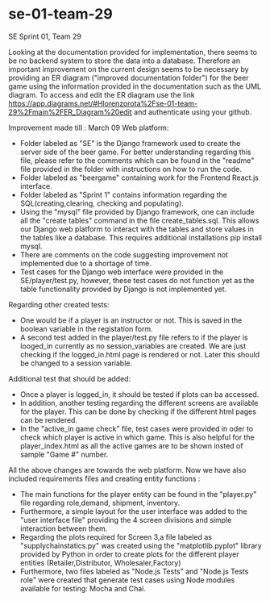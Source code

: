 # se-01-team-29
SE Sprint 01, Team 29

Looking at the documentation provided for implementation, there seems to be no backend system to store the data into a database. Therefore an important improvement on the current design seems to be necessary by providing an ER diagram ("improved documentation folder") for the beer game using the information provided in the documentation such as the UML diagram. To access and edit the ER diagram use the link https://app.diagrams.net/#Hlorenzorota%2Fse-01-team-29%2Fmain%2FER_Diagram%20edit and authenticate using your github. 

Improvement made till : March 09
Web platform:
- Folder labeled as "SE" is the Django framework used to create the server side of the beer game. For better understanding regarding this file, please refer to the comments which can be found in the "readme" file provided in the folder with instructions on how to run the code. 
- Folder labeled as "beergame" containing work for the Frontend React.js interface.
- Folder labeled as "Sprint 1" contains information regarding the SQL(creating,clearing, checking and populating).
- Using the "mysql" file provided by Django framework, one can include all the "create tables" command in the file create_tables.sql. This allows our Django web platform to interact with the tables and store values in the tables like a database. This requires additional installations pip install mysql.
- There are comments on the code suggesting improvement not implemented due to a shortage of time.
- Test cases for the Django web interface were provided in the SE/player/test.py, however, these test cases do not function yet as the table functionality provided by Django is not implemented yet.


Regarding other created tests:
- One would be if a player is an instructor or not. This is saved in the boolean variable in the registation form.
- A second test added in the player/test.py file refers to if the player is looged_in currently as no session_variables are created. We are just checking if the logged_in.html page is rendered or not. Later this should be changed to a session variable.

Additional test that should be added:
- Once a player is logged_in, it should be tested if plots can ba accessed. 
- In addition, another testing regarding the different screens are available for the player. This can be done by checking if the different html pages can be rendered.
- In the "active_in game check" file, test cases were provided in oder to check which player is active in which game. This is also helpful for the player_index.html as all the active games are to be shown insted of sample "Game #" number.

All the above changes are towards the web platform. Now we have also included requirements files and creating entity functions :
- The main functions for the player entity can be found in the "player.py" file regarding role,demand, shipment, inventory.
- Furthermore, a simple layout for the user interface was added to the "user interface file" providing the 4 screen divisions and simple interaction between them.
- Regarding the plots required for Screen 3,a file labeled as "supplychainstatics.py" was created using the "matplotlib.pyplot" library provided by Python in order to create plots for the different player entities (Retailer,Distributor, Wholesaler,Factory)
- Furthermore, two files labeled as "Node.js Tests" and "Node.js Tests role" were created that generate test cases using Node modules available for testing: Mocha and Chai.

